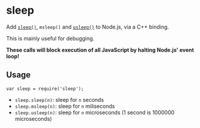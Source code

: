 sleep
=====

Add [`sleep()`][1], `msleep()` and [`usleep()`][2] to Node.js, via a C++ binding.

This is mainly useful for debugging.

**These calls will block execution of all JavaScript by halting Node.js' event loop!**

Usage
-----

    var sleep = require('sleep');

* `sleep.sleep(n)`: sleep for `n` seconds
* `sleep.msleep(n)`: sleep for `n` miliseconds
* `sleep.usleep(n)`: sleep for `n` microseconds (1 second is 1000000 microseconds)


[1]: http://linux.die.net/man/3/sleep
[2]: http://linux.die.net/man/3/usleep
